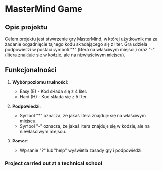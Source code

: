 # MasterMind Game

## Opis projektu

Celem projektu jest stworzenie gry MasterMind, w której użytkownik ma za zadanie odgadnięcie tajnego kodu składającego się z liter. Gra udziela podpowiedzi w postaci symboli "*" (litera na właściwym miejscu) oraz "-" (litera znajduje się w kodzie, ale na niewłaściwym miejscu). 

## Funkcjonalności

1. **Wybór poziomu trudności**:
    - Easy (E) - Kod składa się z 4 liter.
    - Hard (H) - Kod składa się z 5 liter.

2. **Podpowiedzi**:
    - Symbol "*" oznacza, że jakaś litera znajduje się na właściwym miejscu.
    - Symbol "-" oznacza, że jakaś litera znajduje się w kodzie, ale na niewłaściwym miejscu.

3. **Pomoc**:
    - Wpisanie "?" lub "help" wyświetla zasady gry i podpowiedzi.

### Project carried out at a technical school

